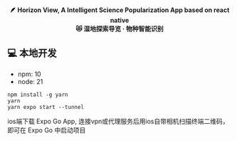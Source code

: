 <p align="center">
  <strong>🪶 Horizon View, A Intelligent Science Popularization App based on react native</strong><br/>
  <strong>😻 湿地探索导览 · 物种智能识别</strong>
</p>

## 💻 本地开发
- npm: 10
- node: 21

```
npm install -g yarn
yarn
yarn expo start --tunnel
```
ios端下载 Expo Go App, 连接vpn或代理服务后用ios自带相机扫描终端二维码，即可在 Expo Go 中启动项目

